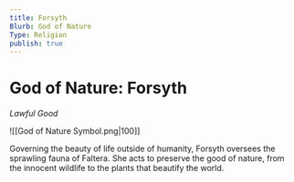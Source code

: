 ```yaml
---
title: Forsyth
Blurb: God of Nature
Type: Religion
publish: true
---
```

# God of Nature: Forsyth
*Lawful Good*

![[God of Nature Symbol.png|100]]

Governing the beauty of life outside of humanity, Forsyth oversees the sprawling fauna of Faltera. She acts to preserve the good of nature, from the innocent wildlife to the plants that beautify the world.
